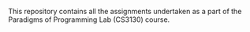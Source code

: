 This repository contains all the assignments undertaken as a part of the Paradigms of Programming Lab (CS3130) course. 
